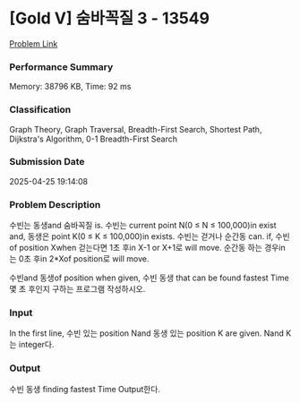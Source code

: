 <!-- Official English translation (US) — human-reviewed -->
<!-- Original: README.md -->
<!-- Translation generated: 2025-10-26 16:46:49 UTC -->

# [Gold V] 숨바꼭질 3 - 13549 

[Problem Link](https://www.acmicpc.net/problem/13549) 

### Performance Summary

Memory: 38796 KB, Time: 92 ms

### Classification

Graph Theory, Graph Traversal, Breadth-First Search, Shortest Path, Dijkstra's Algorithm, 0-1 Breadth-First Search

### Submission Date

2025-04-25 19:14:08

### Problem Description

<p>수빈는 동생and 숨바꼭질 is. 수빈는 current point N(0 ≤ N ≤ 100,000)in exist and, 동생은 point K(0 ≤ K ≤ 100,000)in exists. 수빈는 걷거나 순간동 can. if, 수빈of position Xwhen 걷는다면 1초 후in X-1 or X+1로 will move. 순간동 하는 경우in는 0초 후in 2*Xof position로 will move.</p>

<p>수빈and 동생of position when given, 수빈 동생 that can be found fastest Time 몇 초 후인지 구하는 프로그램 작성하시오.</p>

### Input 

 <p>In the first line, 수빈 있는 position Nand 동생 있는 position K are given. Nand K는 integer다.</p>

### Output 

 <p>수빈 동생 finding fastest Time Output한다.</p>

